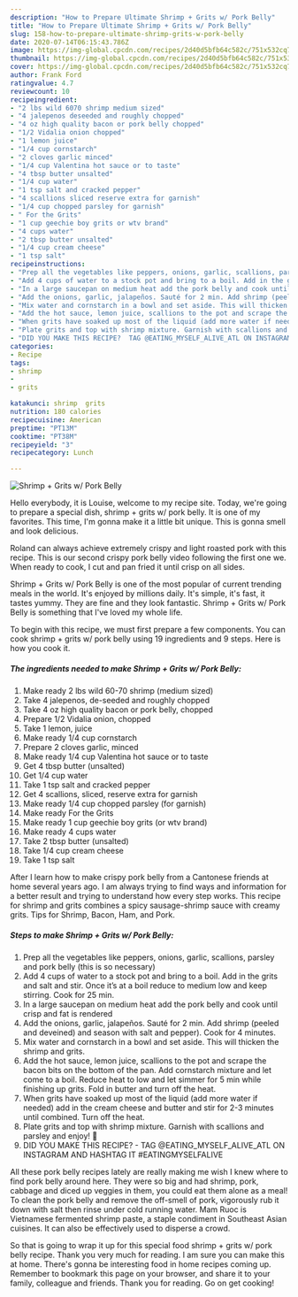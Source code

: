```yaml
---
description: "How to Prepare Ultimate Shrimp + Grits w/ Pork Belly"
title: "How to Prepare Ultimate Shrimp + Grits w/ Pork Belly"
slug: 158-how-to-prepare-ultimate-shrimp-grits-w-pork-belly
date: 2020-07-14T06:15:43.786Z
image: https://img-global.cpcdn.com/recipes/2d40d5bfb64c582c/751x532cq70/shrimp-grits-w-pork-belly-recipe-main-photo.jpg
thumbnail: https://img-global.cpcdn.com/recipes/2d40d5bfb64c582c/751x532cq70/shrimp-grits-w-pork-belly-recipe-main-photo.jpg
cover: https://img-global.cpcdn.com/recipes/2d40d5bfb64c582c/751x532cq70/shrimp-grits-w-pork-belly-recipe-main-photo.jpg
author: Frank Ford
ratingvalue: 4.7
reviewcount: 10
recipeingredient:
- "2 lbs wild 6070 shrimp medium sized"
- "4 jalepenos deseeded and roughly chopped"
- "4 oz high quality bacon or pork belly chopped"
- "1/2 Vidalia onion chopped"
- "1 lemon juice"
- "1/4 cup cornstarch"
- "2 cloves garlic minced"
- "1/4 cup Valentina hot sauce or to taste"
- "4 tbsp butter unsalted"
- "1/4 cup water"
- "1 tsp salt and cracked pepper"
- "4 scallions sliced reserve extra for garnish"
- "1/4 cup chopped parsley for garnish"
- " For the Grits"
- "1 cup geechie boy grits or wtv brand"
- "4 cups water"
- "2 tbsp butter unsalted"
- "1/4 cup cream cheese"
- "1 tsp salt"
recipeinstructions:
- "Prep all the vegetables like peppers, onions, garlic, scallions, parsley and pork belly (this is so necessary)"
- "Add 4 cups of water to a stock pot and bring to a boil. Add in the grits and salt and stir. Once it’s at a boil reduce to medium low and keep stirring. Cook for 25 min."
- "In a large saucepan on medium heat add the pork belly and cook until crisp and fat is rendered"
- "Add the onions, garlic, jalapeños. Sauté for 2 min. Add shrimp (peeled and deveined) and season with salt and pepper). Cook for 4 minutes."
- "Mix water and cornstarch in a bowl and set aside. This will thicken the shrimp and grits."
- "Add the hot sauce, lemon juice, scallions to the pot and scrape the bacon bits on the bottom of the pan. Add cornstarch mixture and let come to a boil. Reduce heat to low and let simmer for 5 min while finishing up grits. Fold in butter and turn off the heat."
- "When grits have soaked up most of the liquid (add more water if needed) add in the cream cheese and butter and stir for 2-3 minutes until combined. Turn off the heat."
- "Plate grits and top with shrimp mixture. Garnish with scallions and parsley and enjoy! 🤤"
- "DID YOU MAKE THIS RECIPE?  TAG @EATING_MYSELF_ALIVE_ATL ON INSTAGRAM AND HASHTAG IT #EATINGMYSELFALIVE"
categories:
- Recipe
tags:
- shrimp
- 
- grits

katakunci: shrimp  grits 
nutrition: 180 calories
recipecuisine: American
preptime: "PT13M"
cooktime: "PT38M"
recipeyield: "3"
recipecategory: Lunch

---
```



![Shrimp + Grits w/ Pork Belly](https://img-global.cpcdn.com/recipes/2d40d5bfb64c582c/751x532cq70/shrimp-grits-w-pork-belly-recipe-main-photo.jpg)

Hello everybody, it is Louise, welcome to my recipe site. Today, we're going to prepare a special dish, shrimp + grits w/ pork belly. It is one of my favorites. This time, I'm gonna make it a little bit unique. This is gonna smell and look delicious.

Roland can always achieve extremely crispy and light roasted pork with this recipe. This is our second crispy pork belly video following the first one we. When ready to cook, I cut and pan fried it until crisp on all sides.

Shrimp + Grits w/ Pork Belly is one of the most popular of current trending meals in the world. It's enjoyed by millions daily. It's simple, it's fast, it tastes yummy. They are fine and they look fantastic. Shrimp + Grits w/ Pork Belly is something that I've loved my whole life.


To begin with this recipe, we must first prepare a few components. You can cook shrimp + grits w/ pork belly using 19 ingredients and 9 steps. Here is how you cook it.

<!--inarticleads1-->

##### The ingredients needed to make Shrimp + Grits w/ Pork Belly:

1. Make ready 2 lbs wild 60-70 shrimp (medium sized)
1. Take 4 jalepenos, de-seeded and roughly chopped
1. Take 4 oz high quality bacon or pork belly, chopped
1. Prepare 1/2 Vidalia onion, chopped
1. Take 1 lemon, juice
1. Make ready 1/4 cup cornstarch
1. Prepare 2 cloves garlic, minced
1. Make ready 1/4 cup Valentina hot sauce or to taste
1. Get 4 tbsp butter (unsalted)
1. Get 1/4 cup water
1. Take 1 tsp salt and cracked pepper
1. Get 4 scallions, sliced, reserve extra for garnish
1. Make ready 1/4 cup chopped parsley (for garnish)
1. Make ready  For the Grits
1. Make ready 1 cup geechie boy grits (or wtv brand)
1. Make ready 4 cups water
1. Take 2 tbsp butter (unsalted)
1. Take 1/4 cup cream cheese
1. Take 1 tsp salt


After I learn how to make crispy pork belly from a Cantonese friends at home several years ago. I am always trying to find ways and information for a better result and trying to understand how every step works. This recipe for shrimp and grits combines a spicy sausage-shrimp sauce with creamy grits. Tips for Shrimp, Bacon, Ham, and Pork. 

<!--inarticleads2-->

##### Steps to make Shrimp + Grits w/ Pork Belly:

1. Prep all the vegetables like peppers, onions, garlic, scallions, parsley and pork belly (this is so necessary)
1. Add 4 cups of water to a stock pot and bring to a boil. Add in the grits and salt and stir. Once it’s at a boil reduce to medium low and keep stirring. Cook for 25 min.
1. In a large saucepan on medium heat add the pork belly and cook until crisp and fat is rendered
1. Add the onions, garlic, jalapeños. Sauté for 2 min. Add shrimp (peeled and deveined) and season with salt and pepper). Cook for 4 minutes.
1. Mix water and cornstarch in a bowl and set aside. This will thicken the shrimp and grits.
1. Add the hot sauce, lemon juice, scallions to the pot and scrape the bacon bits on the bottom of the pan. Add cornstarch mixture and let come to a boil. Reduce heat to low and let simmer for 5 min while finishing up grits. Fold in butter and turn off the heat.
1. When grits have soaked up most of the liquid (add more water if needed) add in the cream cheese and butter and stir for 2-3 minutes until combined. Turn off the heat.
1. Plate grits and top with shrimp mixture. Garnish with scallions and parsley and enjoy! 🤤
1. DID YOU MAKE THIS RECIPE?  - TAG @EATING_MYSELF_ALIVE_ATL ON INSTAGRAM AND HASHTAG IT #EATINGMYSELFALIVE


All these pork belly recipes lately are really making me wish I knew where to find pork belly around here. They were so big and had shrimp, pork, cabbage and diced up veggies in them, you could eat them alone as a meal! To clean the pork belly and remove the off-smell of pork, vigorously rub it down with salt then rinse under cold running water. Mam Ruoc is Vietnamese fermented shrimp paste, a staple condiment in Southeast Asian cuisines. It can also be effectively used to disperse a crowd. 

So that is going to wrap it up for this special food shrimp + grits w/ pork belly recipe. Thank you very much for reading. I am sure you can make this at home. There's gonna be interesting food in home recipes coming up. Remember to bookmark this page on your browser, and share it to your family, colleague and friends. Thank you for reading. Go on get cooking!
